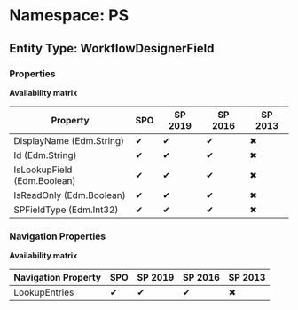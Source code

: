 # Namespace: PS

## Entity Type: WorkflowDesignerField

### Properties

**Availability matrix**

Property | SPO | SP 2019 | SP 2016 | SP 2013
----------|-----|---------|---------|--------
DisplayName (Edm.String) | ✔ | ✔ | ✔ | ✖
Id (Edm.String) | ✔ | ✔ | ✔ | ✖
IsLookupField (Edm.Boolean) | ✔ | ✔ | ✔ | ✖
IsReadOnly (Edm.Boolean) | ✔ | ✔ | ✔ | ✖
SPFieldType (Edm.Int32) | ✔ | ✔ | ✔ | ✖

### Navigation Properties

**Availability matrix**

Navigation Property | SPO | SP 2019 | SP 2016 | SP 2013
----------|-----|---------|---------|--------
LookupEntries | ✔ | ✔ | ✔ | ✖
